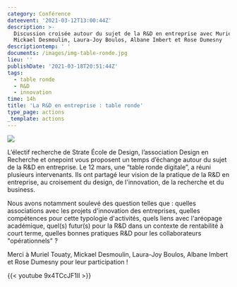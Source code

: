 ```yaml
---
category: Conférence
dateevent: '2021-03-12T13:00:44Z'
description: >-
  Discussion croisée autour du sujet de la R&D en entreprise avec Muriel Touaty,
  Mickael Desmoulin, Laura-Joy Boulos, Albane Imbert et Rose Dumesny 
descriptiontemp: ' '
documents: /images/img-table-ronde.jpg
lieu: ''
publishDate: '2021-03-18T20:51:44Z'
tags:
  - table ronde
  - R&D
  - innovation
time: 14h
title: 'La R&D en entreprise : table ronde'
type_page: actions
_template: actions
---
```


![](/images/img-table-ronde.jpg)

L’électif recherche de Strate École de Design, l’association Design en Recherche et onepoint vous proposent un temps d’échange autour du sujet de la R&D en entreprise. Le 12 mars, une “table ronde digitale”, a réuni plusieurs intervenants. Ils ont partagé leur vision de la pratique de la R&D en entreprise, au croisement du design, de l'innovation, de la recherche et du business.

Nous avons notamment soulevé des question telles que : quelles associations avec les projets d'innovation des entreprises, quelles compétences pour cette typologie d'activités, quels liens avec l'aréopage académique, quel(s) futur(s) pour la R&D dans un contexte de rentabilité à court terme, quelles bonnes pratiques R&D pour les collaborateurs "opérationnels" ?

Merci à Muriel Touaty, Mickael Desmoulin, Laura-Joy Boulos, Albane Imbert et Rose Dumesny pour leur participation !

{{< youtube 9x4TCcJF1II >}}
